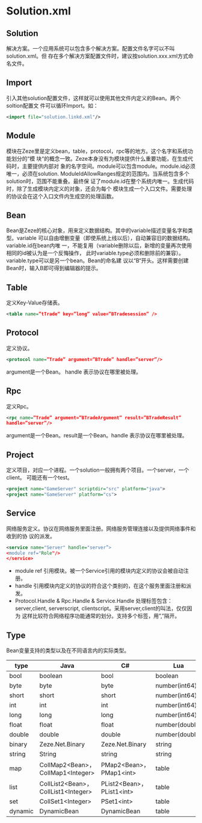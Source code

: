 # Solution.xml

## Solution
解决方案。一个应用系统可以包含多个解决方案。配置文件名字可以不叫solution.xml。但
存在多个解决方案配置文件时，建议按solution.xxx.xml方式命名文件。
## Import
引入其他solution配置文件，这样就可以使用其他文件内定义的Bean。两个soltion配置文
件可以循环Import。如：
```xml
<import file="solution.linkd.xml"/>
```
## Module
模块在Zeze里是定义bean，table，protocol，rpc等的地方。这个名字和系统功能划分的“模
块“的概念一致。Zeze本身没有为模块提供什么重要功能，在生成代码时，主要提供内部对
象的名字空间。module可以包含module。module.id必须唯一，必须在solution.
ModuleIdAllowRanges规定的范围内。当系统包含多个solution时，范围不能重叠。最终保
证了module.id在整个系统内唯一。生成代码时，除了生成模块内定义的对象，还会为每个
模块生成一个入口文件。需要处理的协议会在这个入口文件内生成空的处理函数。
## Bean
Bean是Zeze的核心对象，用来定义数据结构。其中的variable描述变量名字和类型。variable
可以自由增删变量（即使系统上线以后），自动兼容旧的数据结构。variable.id在bean内唯
一，不能复用（variable删除以后，新增的变量再次使用相同的id被认为是一个反悔操作，
此时variable.type必须和删除前的兼容）。variable.type可以是另一个bean。Bean的命名建
议以“B“开头。这样需要创建Bean时，输入B即可得到编辑器的提示。
## Table
定义Key-Value存储表。
```xml
<table name=”tTrade“ key=”long” value=”BTradesession” />
```
## Protocol
定义协议。
```xml
<protocol name=”Trade” argument=”BTrade” handle=”server”/>
```
argument是一个Bean。
handle 表示协议在哪里被处理。
## Rpc
定义Rpc。
```xml
<rpc name=”Trade” argument=”BTradeArgument” result=”BTradeResult” 
handle=”server”/>
```
argument是一个Bean。result是一个Bean。handle 表示协议在哪里被处理。
## Project
定义项目，对应一个进程。一个solution一般拥有两个项目。一个server，一个client。
可能还有一个test。
```xml
<project name="GameServer" scriptdir="src" platform="java">
<project name="GameServer" platform="cs">
```
## Service
网络服务定义。协议在网络服务里面注册。网络服务管理连接以及提供网络事件和收到的协
议的派发。
```xml
<service name="Server" handle="server”>
<module ref="Role"/>
</service>
```
* module ref 引用模块。被一个Service引用的模块内定义的协议会被自动注册。
* handle 引用模块内定义的协议的符合这个类别的，在这个服务里面注册和派发。
* Protocol.Handle &amp; Rpc.Handle &amp; Service.Handle
处理标签包含：server,client, serverscript, clientscript。采用server,client的叫法，仅仅因为
这样比较符合网络程序功能通常的划分。支持多个标签，用”,”隔开。

## Type

Bean变量支持的类型以及在不同语言内的实际类型。

| type    | Java                                           | C#                                   | Lua            | TypeScript  |
|---------|------------------------------------------------|--------------------------------------|----------------|-------------|
| bool    | boolean                                        | bool                                 | boolean        | boolean     |
| byte    | byte                                           | byte                                 | number(int64)  | number      |
| short   | short                                          | short                                | number(int64)  | number      |
| int     | int                                            | int                                  | number(int64)  | number      |
| long    | long                                           | long                                 | number(int64)  | bigint      |
| float   | float                                          | float                                | number(double) | number      |
| double  | double                                         | double                               | number(double) | number      |
| binary  | Zeze.Net.Binary                                | Zeze.Net.Binary                      | string         | Uint8Array  |
| string  | String                                         | string                               | string         | string      |
| map     | CollMap2&lt;Bean&gt;，CollMap1&lt;Integer&gt;   | PMap2&lt;Bean&gt;，PMap1&lt;int&gt;   | table          | Map         |
| list    | CollList2&lt;Bean&gt;，CollList1&lt;Integer&gt; | PList2&lt;Bean&gt;，PList1&lt;int&gt; | table          | Array       |
| set     | CollSet1&lt;Integer&gt;                        | PSet1&lt;int&gt;                     | table          | Set         |
| dynamic | DynamicBean                                    | DynamicBean                          | table          | DynamicBean |













